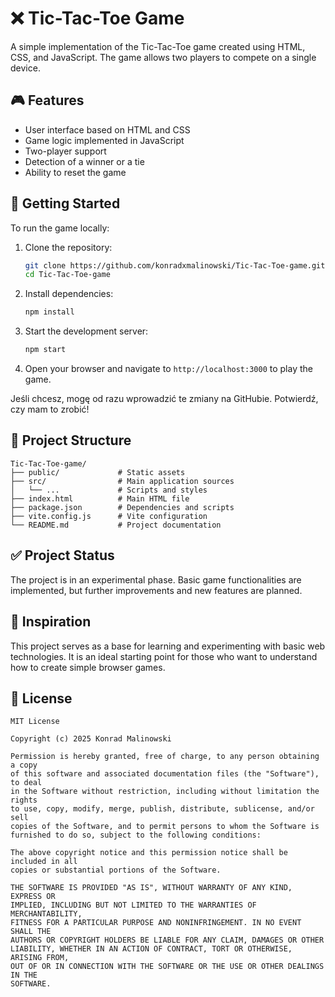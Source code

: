 # ❌ Tic-Tac-Toe Game

A simple implementation of the Tic-Tac-Toe game created using HTML, CSS, and JavaScript. The game allows two players to compete on a single device.

## 🎮 Features

- User interface based on HTML and CSS  
- Game logic implemented in JavaScript  
- Two-player support  
- Detection of a winner or a tie  
- Ability to reset the game  

## 🚀 Getting Started

To run the game locally:

1. Clone the repository:

   ```bash
   git clone https://github.com/konradxmalinowski/Tic-Tac-Toe-game.git
   cd Tic-Tac-Toe-game
   ```

2. Install dependencies:

   ```bash
   npm install
   ```

3. Start the development server:

   ```bash
   npm start
   ```

4. Open your browser and navigate to `http://localhost:3000` to play the game.

Jeśli chcesz, mogę od razu wprowadzić te zmiany na GitHubie. Potwierdź, czy mam to zrobić!

## 📁 Project Structure

```
Tic-Tac-Toe-game/
├── public/             # Static assets
├── src/                # Main application sources
│   └── ...             # Scripts and styles
├── index.html          # Main HTML file
├── package.json        # Dependencies and scripts
├── vite.config.js      # Vite configuration
└── README.md           # Project documentation
```

## ✅ Project Status

The project is in an experimental phase. Basic game functionalities are implemented, but further improvements and new features are planned.

## 🧠 Inspiration

This project serves as a base for learning and experimenting with basic web technologies. It is an ideal starting point for those who want to understand how to create simple browser games.

## 📄 License

```
MIT License

Copyright (c) 2025 Konrad Malinowski

Permission is hereby granted, free of charge, to any person obtaining a copy
of this software and associated documentation files (the "Software"), to deal
in the Software without restriction, including without limitation the rights
to use, copy, modify, merge, publish, distribute, sublicense, and/or sell
copies of the Software, and to permit persons to whom the Software is
furnished to do so, subject to the following conditions:

The above copyright notice and this permission notice shall be included in all
copies or substantial portions of the Software.

THE SOFTWARE IS PROVIDED "AS IS", WITHOUT WARRANTY OF ANY KIND, EXPRESS OR
IMPLIED, INCLUDING BUT NOT LIMITED TO THE WARRANTIES OF MERCHANTABILITY,
FITNESS FOR A PARTICULAR PURPOSE AND NONINFRINGEMENT. IN NO EVENT SHALL THE
AUTHORS OR COPYRIGHT HOLDERS BE LIABLE FOR ANY CLAIM, DAMAGES OR OTHER
LIABILITY, WHETHER IN AN ACTION OF CONTRACT, TORT OR OTHERWISE, ARISING FROM,
OUT OF OR IN CONNECTION WITH THE SOFTWARE OR THE USE OR OTHER DEALINGS IN THE
SOFTWARE.
```
